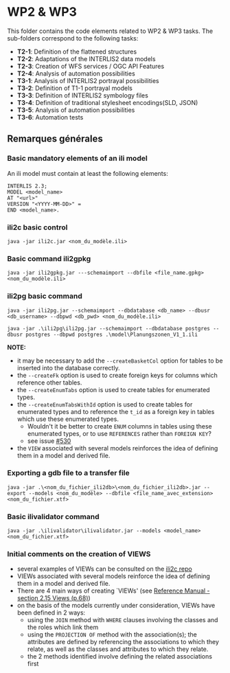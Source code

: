 # WP2 & WP3

This folder contains the code elements related to WP2 & WP3 tasks.
The sub-folders correspond to the following tasks:

- **T2-1**: Definition of the flattened structures  
- **T2-2**: Adaptations of the INTERLIS2 data models
- **T2-3**: Creation of WFS services / OGC API Features
- **T2-4**: Analysis of automation possibilities
- **T3-1**: Analysis of INTERLIS2 portrayal possibilities
- **T3-2**: Definition of T1-1 portrayal  models
- **T3-3**: Definition of INTERLIS2 symbology files
- **T3-4**: Definition of traditional stylesheet encodings(SLD, JSON)
- **T3-5**: Analysis of automation possibilities
- **T3-6**: Automation tests

## Remarques générales

### Basic mandatory elements of an ili model

An ili model must contain at least the following elements:

```ili
INTERLIS 2.3;
MODEL <model_name>
AT "<url>"
VERSION "<YYYY-MM-DD>" = 
END <model_name>.
```

### ili2c basic control

`java -jar ili2c.jar <nom_du_modèle.ili>`

### Basic command ili2gpkg

`java -jar ili2gpkg.jar ---schemaimport --dbfile <file_name.gpkg> <nom_du_modèle.ili>`

### ili2pg basic command

`java -jar ili2pg.jar --schemaimport --dbdatabase <db_name> --dbusr <db_username> --dbpwd <db_pwd> <nom_du_modèle.ili>`

`java -jar .\ili2pg\ili2pg.jar --schemaimport --dbdatabase postgres --dbusr postgres --dbpwd postgres .\model\Planungszonen_V1_1.ili`

__NOTE:__
- it may be necessary to add the `--createBasketCol` option for tables to be inserted into the database correctly.
- the `--createFk` option is used to create foreign keys for columns which reference other tables.
- the `--createEnumTabs` option is used to create tables for enumerated types.
- the `--createEnumTabsWithId` option is used to create tables for enumerated types and to reference the `t_id` as a foreign key in tables which use these enumerated types.
    - Wouldn't it be better to create `ENUM` columns in tables using these enumerated types, or to use `REFERENCES` rather than `FOREIGN KEY`?
    - see issue [#530](https://github.com/claeis/ili2db/issues/530)
- the `VIEW` associated with several models reinforces the idea of defining them in a model and derived file.

### Exporting a gdb file to a transfer file

`java -jar .\<nom_du_fichier_ili2db>\<nom_du_fichier_ili2db>.jar --export --models <nom_du_modèle> --dbfile <file_name_avec_extension> <nom_du_fichier.xtf>`

### Basic ilivalidator command

`java -jar .\ilivalidator\ilivalidator.jar --models <model_name> <nom_du_fichier.xtf>`

### Initial comments on the creation of VIEWS

- several examples of VIEWs can be consulted on the [ili2c repo](https://github.com/claeis/ili2c/tree/master/test/data/ili23/view)
- VIEWs associated with several models reinforce the idea of defining them in a model and derived file.
- There are 4 main ways of creating `VIEWs' (see [Reference Manual - section 2.15 Views (p.68)](https://www.interlis.ch/download/interlis2/ili2-refman_2006-04-13_f.pdf))
- on the basis of the models currently under consideration, VIEWs have been defined in 2 ways:
    - using the `JOIN` method with `WHERE` clauses involving the classes and the roles which link them
    - using the `PROJECTION OF` method with the association(s); the attributes are defined by referencing the associations to which they relate, as well as the classes and attributes to which they relate.
    - the 2 methods identified involve defining the related associations first